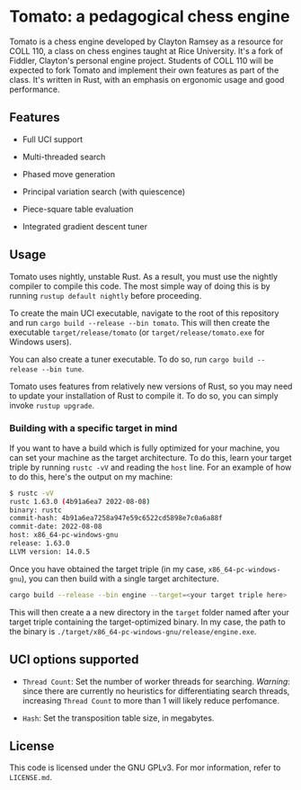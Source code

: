 # Tomato: a pedagogical chess engine

Tomato is a chess engine developed by Clayton Ramsey as a resource for COLL 110, a class on chess
engines taught at Rice University.
It's a fork of Fiddler, Clayton's personal engine project.
Students of COLL 110 will be expected to fork Tomato and implement their own features as part of the
class.
It's written in Rust, with an emphasis on ergonomic usage and good performance.

## Features

- Full UCI support

- Multi-threaded search

- Phased move generation

- Principal variation search (with quiescence)

- Piece-square table evaluation

- Integrated gradient descent tuner

## Usage

Tomato uses nightly, unstable Rust.
As a result, you must use the nightly compiler to compile this code.
The most simple way of doing this is by running `rustup default nightly` before proceeding.

To create the main UCI executable, navigate to the root of this repository and run
`cargo build --release --bin tomato`.
This will then create the executable `target/release/tomato` (or `target/release/tomato.exe` for
Windows users).

You can also create a tuner executable.
To do so, run `cargo build --release --bin tune`.

Tomato uses features from relatively new versions of Rust, so you may need to update your
installation of Rust to compile it.
To do so, you can simply invoke `rustup upgrade`.

### Building with a specific target in mind

If you want to have a build which is fully optimized for your machine, you can set your machine as
the target architecture.
To do this, learn your target triple by running `rustc -vV` and reading the `host` line.
For an example of how to do this, here's the output on my machine:

```sh
$ rustc -vV
rustc 1.63.0 (4b91a6ea7 2022-08-08)
binary: rustc
commit-hash: 4b91a6ea7258a947e59c6522cd5898e7c0a6a88f
commit-date: 2022-08-08
host: x86_64-pc-windows-gnu
release: 1.63.0
LLVM version: 14.0.5
```

Once you have obtained the target triple (in my case, `x86_64-pc-windows-gnu`), you can then build
with a single target architecture.

```sh
cargo build --release --bin engine --target=<your target triple here>
```

This will then create a a new directory in the `target` folder named after your target triple
containing the target-optimized binary.
In my case, the path to the binary is `./target/x86_64-pc-windows-gnu/release/engine.exe`.

## UCI options supported

- `Thread Count`: Set the number of worker threads for searching.
  _Warning_: since there are currently no heuristics for differentiating search threads, increasing
  `Thread Count` to more than 1 will likely reduce perfomance.

- `Hash`: Set the transposition table size, in megabytes.

## License

This code is licensed under the GNU GPLv3. For mor information, refer to
`LICENSE.md`.
